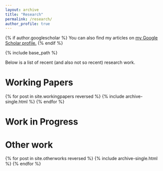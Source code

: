 ```yaml
---
layout: archive
title: "Research"
permalink: /research/
author_profile: true
---
```


{% if author.googlescholar %}
  You can also find my articles on <u><a href="{{author.googlescholar}}">my Google Scholar profile</a>.</u>
{% endif %}

{% include base_path %}

Below is a list of recent (and also not so recent) research work.


Working Papers
===

{% for post in site.workingpapers reversed %}
  {% include archive-single.html %}
{% endfor %}


Work in Progress
===


Other work
===

{% for post in site.otherworks reversed %}
  {% include archive-single.html %}
{% endfor %}
